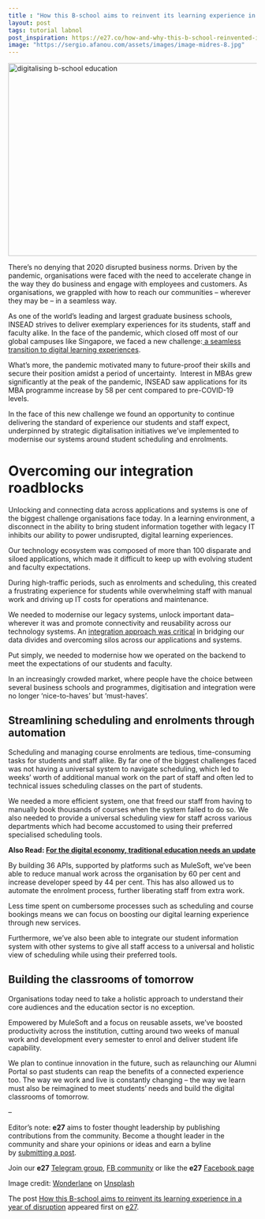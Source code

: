 ```yaml
---
title : "How this B-school aims to reinvent its learning experience in a year of disruption"
layout: post
tags: tutorial labnol
post_inspiration: https://e27.co/how-and-why-this-b-school-reinvented-its-learning-experience-in-a-year-of-disruption-20210325/
image: "https://sergio.afanou.com/assets/images/image-midres-8.jpg"
---
```


<img loading="lazy" class="aligncenter wp-image-411073 size-full" src="https://e27.co/wp-content/uploads/2021/03/wonderlane-AwhZjiqNt1U-unsplash.jpg" alt="digitalising b-school education" width="690" height="390" />
<p><span style="font-weight: 400;">There’s no denying that 2020 disrupted business norms. Driven by the pandemic, organisations were faced with the need to accelerate change in the way they do business and engage with employees and customers. As organisations, we grappled with how to reach our communities – wherever they may be – in a seamless way.</span></p>
<p><span style="font-weight: 400;">As one of the world’s leading and largest graduate business schools, </span><span style="font-weight: 400;">INSEAD</span><span style="font-weight: 400;"> strives to deliver exemplary experiences for its students, staff and faculty alike. In the face of the pandemic, which closed off most of our global campuses like Singapore, we faced a new challenge:<a rel="follow" href="https://e27.co/can-edtech-startups-make-learning-relevant-digital-driven-world-20170222/"> a seamless transition to digital learning experiences</a>. </span></p>
<p><span style="font-weight: 400;">What’s more, the pandemic motivated many to future-proof their skills and secure their position amidst a period of uncertainty.  Interest in MBAs grew significantly at the peak of the pandemic, INSEAD saw applications for its MBA programme increase by 58 per cent compared to pre-COVID-19 levels. </span></p>
<p><span style="font-weight: 400;">In the face of this new challenge we found an opportunity to continue delivering the standard of experience our students and staff expect, underpinned by strategic digitalisation initiatives we’ve implemented to modernise our systems around student scheduling and enrolments.  </span></p>
<h1>Overcoming our integration roadblocks</h1>
<p><span style="font-weight: 400;">Unlocking and connecting data across applications and systems is one of the biggest challenge organisations face today. In a learning environment, </span><span style="font-weight: 400;">a disconnect in the ability to bring student information together with legacy IT inhibits our ability to power undisrupted, digital learning experiences.</span></p>
<p><span style="font-weight: 400;">Our technology ecosystem was composed of more than 100 disparate and siloed applications, which made it difficult to keep up with evolving student and faculty expectations. </span></p>
<p><span style="font-weight: 400;">During high-traffic periods, such as enrolments and scheduling, this created a frustrating experience for students while overwhelming staff with manual work and driving up IT costs for operations and maintenance. </span></p>
<p><span style="font-weight: 400;">We needed to modernise our legacy systems, unlock important data–wherever it was and promote connectivity and reusability across our technology systems. An <a rel="follow" href="https://e27.co/humanities-students-and-entrepreneurship-in-the-technologised-world-20210115/">integration approach was critical</a> in bridging our data divides and overcoming silos across our applications and systems.</span></p>
<p><span style="font-weight: 400;">Put simply, we needed to modernise how we operated on the backend to meet the expectations of our students and faculty. </span></p>
<p><span style="font-weight: 400;">In an increasingly crowded market, where people have the choice between several business schools and programmes, digitisation and integration were no longer ‘nice-to-haves’ but ‘must-haves’. </span></p>
<h2>Streamlining scheduling and enrolments through automation</h2>
<p><span style="font-weight: 400;">Scheduling and managing course enrolments are tedious, time-consuming tasks for students and staff alike. By far one of the biggest challenges faced was not having a universal system to navigate scheduling, which led to weeks’ worth of additional manual work on the part of staff and often led to technical issues scheduling classes on the part of students. </span></p>
<p><span style="font-weight: 400;">We needed a more efficient system, one that freed our staff from having to manually book thousands of courses when the system failed to do so. We also needed to provide a universal scheduling view for staff across various departments which had become accustomed to using their preferred specialised scheduling tools.</span></p>
<p><strong>Also Read: <a rel="follow" href="https://e27.co/digital-economy-traditional-education-needs-update-20170317/">For the digital economy, traditional education needs an update</a></strong></p>
<p><span style="font-weight: 400;">By building 36 APIs, supported by platforms such as MuleSoft, we’ve been able to reduce manual work across the organisation by 60 per cent and increase developer speed by 44 per cent. This has also allowed us to automate the enrolment process, further liberating staff from extra work. </span></p>
<p><span style="font-weight: 400;">Less time spent on cumbersome processes such as scheduling and course bookings means we can focus on boosting our digital learning experience through new services. </span></p>
<p><span style="font-weight: 400;">Furthermore, we’ve also been able to integrate our student information system with other systems to give all staff access to a universal and holistic view of scheduling while using their preferred tools. </span></p>
<h2>Building the classrooms of tomorrow</h2>
<p><span style="font-weight: 400;">Organisations today need to take a holistic approach to understand their core audiences and the education sector is no exception. </span></p>
<p><span style="font-weight: 400;">Empowered by MuleSoft and a focus on reusable assets, we’ve boosted productivity across the institution, cutting around two weeks of manual work and development every semester to enrol and deliver student life capability. </span></p>
<p><span style="font-weight: 400;">We plan to continue innovation in the future, such as relaunching our Alumni Portal so past students can reap the benefits of a connected experience too. The way we work and live is constantly changing – the way we learn must also be reimagined to meet students’ needs and build the digital classrooms of tomorrow. </span></p>
<p>&#8211;</p>
<p class="p1"><span class="s1">Editor’s note: <strong>e27</strong> aims to foster thought leadership by publishing contributions from the community. Become a thought leader in the community and share your opinions or ideas and earn a byline by <a rel="follow" href="https://e27.co/contributor"><span class="s2">submitting a post</span></a>.</span></p>
<p class="p1"><span class="s1">Join our <strong>e27</strong> <a rel="follow" href="https://t.me/joinchat/HmTbfBcGCZeykhM8NOlQ-g"><span class="s2">Telegram group</span></a>, <a rel="follow" href="https://www.facebook.com/groups/e27co/permalink/886904662065955/">FB community</a> or like the <strong>e27</strong> <a rel="follow" href="https://www.facebook.com/e27/?ref=your_pages"><span class="s2">Facebook page</span></a></span></p>
<p>Image credit: <a rel="follow" href="https://unsplash.com/@wonderlane?utm_source=unsplash&amp;utm_medium=referral&amp;utm_content=creditCopyText">Wonderlane</a> on <a rel="follow" href="https://unsplash.com/s/photos/b-school?utm_source=unsplash&amp;utm_medium=referral&amp;utm_content=creditCopyText">Unsplash</a></p>
<p>The post <a rel="nofollow" href="https://e27.co/how-and-why-this-b-school-reinvented-its-learning-experience-in-a-year-of-disruption-20210325/">How this B-school aims to reinvent its learning experience in a year of disruption</a> appeared first on <a rel="nofollow" href="https://e27.co">e27</a>.</p>
